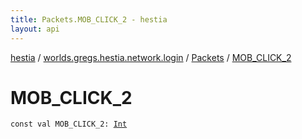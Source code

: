 ```yaml
---
title: Packets.MOB_CLICK_2 - hestia
layout: api
---
```


<div class='api-docs-breadcrumbs'><a href="../../index.html">hestia</a> / <a href="../index.html">worlds.gregs.hestia.network.login</a> / <a href="index.html">Packets</a> / <a href="./-m-o-b_-c-l-i-c-k_2.html">MOB_CLICK_2</a></div>

# MOB_CLICK_2

<div class="signature"><code><span class="keyword">const</span> <span class="keyword">val </span><span class="identifier">MOB_CLICK_2</span><span class="symbol">: </span><a href="https://kotlinlang.org/api/latest/jvm/stdlib/kotlin/-int/index.html"><span class="identifier">Int</span></a></code></div>

